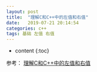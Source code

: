 ```yaml
---
layout: post
title:  "理解C和C++中的左值和右值"
date:   2019-07-21 20:14:54
categories: c++
tags: 基础 左值 右值
---
```


* content
{:toc}

参考：
[理解C和C++中的左值和右值](https://blog.csdn.net/xuwqiang1994/article/details/79924310)
